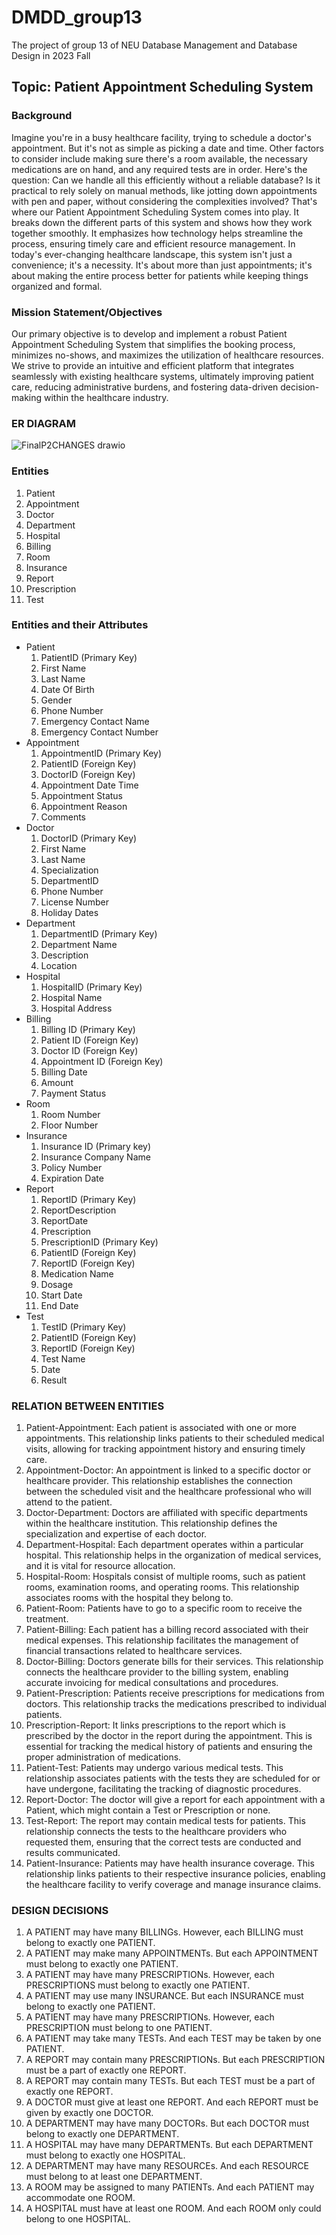 # DMDD_group13
The project of group 13 of NEU Database Management and Database Design in 2023 Fall

## Topic: Patient Appointment Scheduling System

### Background

Imagine you're in a busy healthcare facility, trying to schedule a doctor's appointment. But it's not as simple as picking a date and time. Other factors to consider include making sure there's a room available, the necessary medications are on hand, and any required tests are in order.
Here's the question: Can we handle all this efficiently without a reliable database? Is it practical to rely solely on manual methods, like jotting down appointments with pen and paper, without considering the complexities involved?
That's where our Patient Appointment Scheduling System comes into play. It breaks down the different parts of this system and shows how they work together smoothly. It emphasizes how technology helps streamline the process, ensuring timely care and efficient resource management.
In today's ever-changing healthcare landscape, this system isn't just a convenience; it's a necessity. It's about more than just appointments; it's about making the entire process better for patients while keeping things organized and formal.



### Mission Statement/Objectives

Our primary objective is to develop and implement a robust Patient Appointment Scheduling System that simplifies the booking process, minimizes no-shows, and maximizes the utilization of healthcare resources. We strive to provide an intuitive and efficient platform that integrates seamlessly with existing healthcare systems, ultimately improving patient care, reducing administrative burdens, and fostering data-driven decision-making within the healthcare industry.

### ER DIAGRAM
![FinalP2CHANGES drawio](https://github.com/kaohenry9287/DMDD_group13/assets/43743693/ba549527-4f7b-4b11-8d50-57ad6bd15772)


### Entities

1. Patient
2. Appointment
3. Doctor
4. Department
5. Hospital
6. Billing
7. Room
8. Insurance
9. Report
10. Prescription
11. Test

### Entities and their Attributes
- Patient
  1. PatientID (Primary Key)
  2. First Name
  3. Last Name
  4. Date Of Birth
  5. Gender
  6. Phone Number
  7. Emergency Contact Name
  8. Emergency Contact Number
- Appointment
  1. AppointmentID (Primary Key)
  2. PatientID (Foreign Key)
  3. DoctorID (Foreign Key)
  4. Appointment Date Time
  5. Appointment Status
  6. Appointment Reason
  7. Comments
- Doctor
  1. DoctorID (Primary Key)
  2. First Name
  3. Last Name
  4. Specialization
  5. DepartmentID
  6. Phone Number
  7. License Number
  8. Holiday Dates
- Department
  1. DepartmentID (Primary Key)
  2. Department Name
  3. Description
  4. Location
- Hospital
  1. HospitalID (Primary Key)
  2. Hospital Name
  3. Hospital Address
- Billing
  1. Billing ID (Primary Key)
  2. Patient ID (Foreign Key)
  3. Doctor ID (Foreign Key)
  4. Appointment ID (Foreign Key)
  5. Billing Date
  6. Amount
  7. Payment Status
- Room
  1. Room Number
  2. Floor Number
- Insurance
  1. Insurance ID (Primary key)
  2. Insurance Company Name
  3. Policy Number
  4. Expiration Date
- Report
  1. ReportID (Primary Key)
  2. ReportDescription
  3. ReportDate
  4. Prescription
  5. PrescriptionID (Primary Key)
  6. PatientID (Foreign Key)
  7. ReportID (Foreign Key)
  8. Medication Name
  9. Dosage
  10. Start Date
  11. End Date
- Test
  1. TestID (Primary Key)
  2. PatientID (Foreign Key)
  3. ReportID (Foreign Key)
  4. Test Name
  5. Date
  6. Result
 
### RELATION BETWEEN ENTITIES

1. Patient-Appointment: Each patient is associated with one or more appointments. This relationship links patients to their scheduled medical visits, allowing for tracking appointment history and ensuring timely care.
2. Appointment-Doctor: An appointment is linked to a specific doctor or healthcare provider. This relationship establishes the connection between the scheduled visit and the healthcare professional who will attend to the patient.
3. Doctor-Department: Doctors are affiliated with specific departments within the healthcare institution. This relationship defines the specialization and expertise of each doctor.
4. Department-Hospital: Each department operates within a particular hospital. This relationship helps in the organization of medical services, and it is vital for resource allocation.
5. Hospital-Room: Hospitals consist of multiple rooms, such as patient rooms, examination rooms, and operating rooms. This relationship associates rooms with the hospital they belong to.
6. Patient-Room: Patients have to go to a specific room to receive the treatment. 
7. Patient-Billing: Each patient has a billing record associated with their medical expenses. This relationship facilitates the management of financial transactions related to healthcare services.
8. Doctor-Billing: Doctors generate bills for their services. This relationship connects the healthcare provider to the billing system, enabling accurate invoicing for medical consultations and procedures.
9. Patient-Prescription: Patients receive prescriptions for medications from doctors. This relationship tracks the medications prescribed to individual patients.
10. Prescription-Report: It links prescriptions to the report which is prescribed by the doctor in the report during the appointment. This is essential for tracking the medical history of patients and ensuring the proper administration of medications.
11. Patient-Test: Patients may undergo various medical tests. This relationship associates patients with the tests they are scheduled for or have undergone, facilitating the tracking of diagnostic procedures.
12. Report-Doctor: The doctor will give a report for each appointment with a Patient, which might contain a Test or Prescription or none.
13. Test-Report: The report may contain medical tests for patients. This relationship connects the tests to the healthcare providers who requested them, ensuring that the correct tests are conducted and results communicated.
15. Patient-Insurance: Patients may have health insurance coverage. This relationship links patients to their respective insurance policies, enabling the healthcare facility to verify coverage and manage insurance claims.

### DESIGN DECISIONS

1. A PATIENT may have many BILLINGs. However, each BILLING must belong to exactly one PATIENT.
2. A PATIENT may make many APPOINTMENTs. But each APPOINTMENT must belong to exactly one PATIENT. 
3. A PATIENT may have many PRESCRIPTIONs. However, each PRESCRIPTIONS must belong to exactly one PATIENT.
4. A PATIENT may use many INSURANCE. But each INSURANCE must belong to exactly one PATIENT.
5. A PATIENT may have many PRESCRIPTIONs. However, each PRESCRIPTION must belong to one PATIENT.
6. A PATIENT may take many TESTs. And each TEST may be taken by one PATIENT.
7. A REPORT may contain many PRESCRIPTIONs. But each PRESCRIPTION must be a part of exactly one REPORT.
8. A REPORT may contain many TESTs. But each TEST must be a part of exactly one REPORT.
9. A DOCTOR must give at least one REPORT. And each REPORT must be given by exactly one DOCTOR.
10. A DEPARTMENT may have many DOCTORs. But each DOCTOR must belong to exactly one DEPARTMENT.
11. A HOSPITAL may have many DEPARTMENTs. But each DEPARTMENT must belong to exactly one HOSPITAL.
12. A DEPARTMENT  may have many RESOURCEs. And each RESOURCE must belong to at least one DEPARTMENT.
13. A ROOM may be assigned to many PATIENTs. And each PATIENT may accommodate one ROOM.
14. A HOSPITAL must have at least one ROOM. And each ROOM only could belong to one HOSPITAL.
